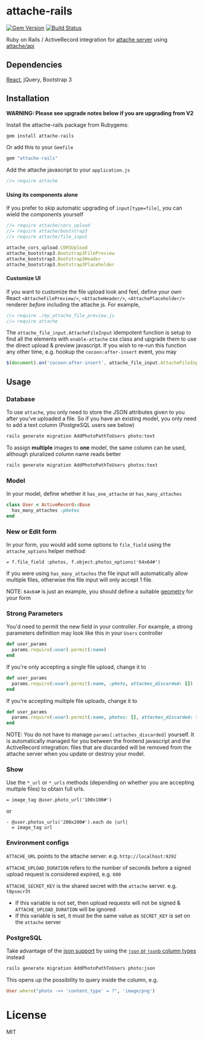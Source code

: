 # attache-rails

[![Gem Version](https://badge.fury.io/rb/attache-rails.svg)](https://badge.fury.io/rb/attache-rails)
[![Build Status](https://travis-ci.org/choonkeat/attache-rails.svg?branch=master)](https://travis-ci.org/choonkeat/attache-rails)

Ruby on Rails / ActiveRecord integration for [attache server](https://github.com/choonkeat/attache) using [attache/api](https://github.com/choonkeat/attache-api)

## Dependencies

[React](https://github.com/reactjs/react-rails), jQuery, Bootstrap 3

## Installation

**WARNING: Please see upgrade notes below if you are upgrading from V2**

Install the attache-rails package from Rubygems:

``` bash
gem install attache-rails
```

Or add this to your `Gemfile`

``` ruby
gem "attache-rails"
```

Add the attache javascript to your `application.js`

``` javascript
//= require attache
```

#### Using its components alone

If you prefer to skip automatic upgrading of `input[type=file]`, you can wield the components yourself

``` javascript
//= require attache/cors_upload
//= require attache/bootstrap3
//= require attache/file_input

attache_cors_upload.CORSUpload
attache_bootstrap3.Bootstrap3FilePreview
attache_bootstrap3.Bootstrap3Header
attache_bootstrap3.Bootstrap3Placeholder
```

#### Customize UI

If you want to customize the file upload look and feel, define your own React `<AttacheFilePreview/>`, `<AttacheHeader/>`, `<AttachePlaceholder/>` renderer *before* including the attache js. For example,

``` javascript
//= require ./my_attache_file_preview.js
//= require attache
```

The `attache_file_input.AttacheFileInput` idempotent function is setup to find all the elements with `enable-attache` css class and upgrade them to use the direct upload & preview javascript. If you wish to re-run this function any other time, e.g. hookup the `cocoon:after-insert` event, you may

``` javascript
$(document).on('cocoon:after-insert', attache_file_input.AttacheFileInput);
```


## Usage

### Database

To use `attache`, you only need to store the JSON attributes given to you after you've uploaded a file. So if you have an existing model, you only need to add a text column (PostgreSQL users see below)

``` bash
rails generate migration AddPhotoPathToUsers photo:text
```

To assign **multiple** images to **one** model, the same column can be used, although pluralized column name reads better

``` bash
rails generate migration AddPhotoPathToUsers photos:text
```

### Model

In your model, define whether it `has_one_attache` or `has_many_attaches`

``` ruby
class User < ActiveRecord::Base
  has_many_attaches :photos
end
```

### New or Edit form

In your form, you would add some options to `file_field` using the `attache_options` helper method:

``` slim
= f.file_field :photos, f.object.photos_options('64x64#')
```

If you were using `has_many_attaches` the file input will automatically allow multiple files, otherwise the file input will only accept 1 file.


NOTE: `64x64#` is just an example, you should define a suitable [geometry](http://www.imagemagick.org/Usage/resize/) for your form

### Strong Parameters

You'd need to permit the new field in your controller. For example, a strong parameters definition may look like this in your `Users` controller

``` ruby
def user_params
  params.require(:user).permit(:name)
end
```

If you're only accepting a single file upload, change it to

``` ruby
def user_params
  params.require(:user).permit(:name, :photo, attaches_discarded: [])
end
```

If you're accepting multiple file uploads, change it to

``` ruby
def user_params
  params.require(:user).permit(:name, photos: [], attaches_discarded: [])
end
```

NOTE: You do not have to manage `params[:attaches_discarded]` yourself. It is automatically managed for you between the frontend javascript and the ActiveRecord integration: files that are discarded will be removed from the attache server when you update or destroy your model.

### Show

Use the `*_url` or `*_urls` methods (depending on whether you are accepting multiple files) to obtain full urls.

``` slim
= image_tag @user.photo_url('100x100#')
```

or

``` slim
- @user.photos_urls('200x200#').each do |url|
  = image_tag url
```

### Environment configs

`ATTACHE_URL` points to the attache server. e.g. `http://localhost:9292`

`ATTACHE_UPLOAD_DURATION` refers to the number of seconds before a signed upload request is considered expired, e.g. `600`

`ATTACHE_SECRET_KEY` is the shared secret with the `attache` server. e.g. `t0psecr3t`

* If this variable is not set, then upload requests will not be signed & `ATTACHE_UPLOAD_DURATION` will be ignored
* If this variable is set, it must be the same value as `SECRET_KEY` is set on the `attache` server

### PostgreSQL

Take advantage of the [json support](http://guides.rubyonrails.org/active_record_postgresql.html#json) by using the [`json` or `jsonb` column types](http://www.postgresql.org/docs/9.4/static/functions-json.html) instead

``` bash
rails generate migration AddPhotoPathToUsers photo:json
```

This opens up the possibility to query inside the column, e.g.

``` ruby
User.where("photo ->> 'content_type' = ?", 'image/png')
```

# License

MIT
